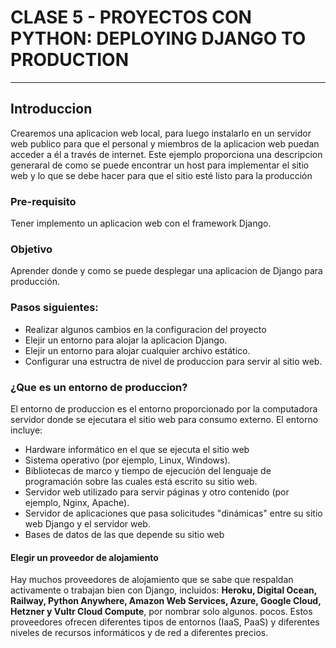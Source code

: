 # CLASE 5 - PROYECTOS CON PYTHON: DEPLOYING DJANGO TO PRODUCTION
---

## Introduccion

Crearemos una aplicacion web local, para luego instalarlo en un servidor web publico para que el personal y miembros de la aplicacion web puedan acceder a él a través de internet. Este ejemplo proporciona una descripcion generaral de como se puede encontrar un host para implementar el sitio web y lo que se debe hacer para que el sitio esté listo para la producción
 
 ### Pre-requisito

 Tener implemento un aplicacion web con el framework Django.

 ### Objetivo

Aprender donde y como se puede desplegar una aplicacion de Django para producción.

### Pasos siguientes:

* Realizar algunos cambios en la configuracion del proyecto
* Elejir un entorno para alojar la aplicacion Django.
* Elejir un entorno para alojar cualquier archivo estático.
* Configurar una estructra de nivel de produccion para servir al sitio web.

### ¿Que es un entorno de produccion?
El entorno de produccion es el entorno proporcionado por la computadora servidor donde se
ejecutara el sitio web para consumo externo. El entorno incluye: 

* Hardware informático en el que se ejecuta el sitio web
* Sistema operativo (por ejemplo, Linux, Windows).
* Bibliotecas de marco y tiempo de ejecución del lenguaje de programación sobre las cuales está escrito su sitio web.
* Servidor web utilizado para servir páginas y otro contenido (por ejemplo, Nginx, Apache).
* Servidor de aplicaciones que pasa solicitudes "dinámicas" entre su sitio web Django y el servidor web.
* Bases de datos de las que depende su sitio web

#### Elegir un proveedor de alojamiento

Hay muchos proveedores de alojamiento que se sabe que respaldan activamente o trabajan bien con Django, incluidos: **Heroku, Digital Ocean, Railway, Python Anywhere, Amazon Web Services, Azure, Google Cloud, Hetzner y Vultr Cloud Compute**, por nombrar solo algunos. pocos. Estos proveedores ofrecen diferentes tipos de entornos (IaaS, PaaS) y diferentes niveles de recursos informáticos y de red a diferentes precios.